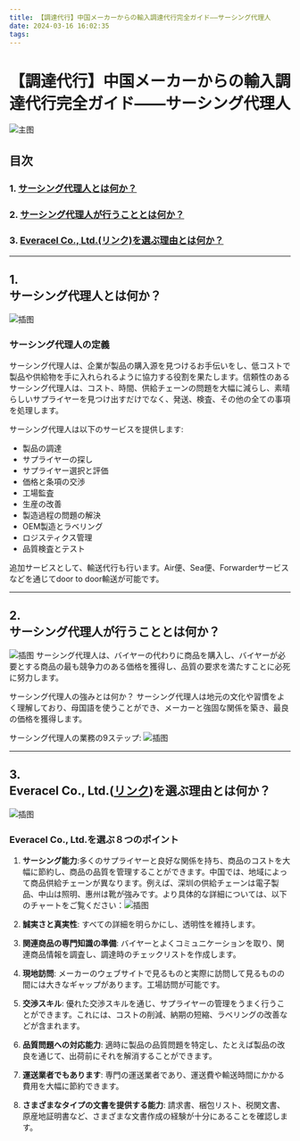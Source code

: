 ```yaml
---
title: 【調達代行】中国メーカーからの輸入調達代行完全ガイド——サーシング代理人
date: 2024-03-16 16:02:35
tags:
---
```


# 【調達代行】中国メーカーからの輸入調達代行完全ガイド——サーシング代理人

![主图](/images/1-1.png)

## 目次
### 1. [サーシング代理人とは何か？](#1)
### 2. [サーシング代理人が行うこととは何か？](#2)
### 3. [Everacel Co., Ltd.(リンク)を選ぶ理由とは何か？](#3)

---

## 1. <div id="1">サーシング代理人とは何か？</div>
![插图](/images/1-5.png)
### サーシング代理人の定義
サーシング代理人は、企業が製品の購入源を見つけるお手伝いをし、低コストで製品や供給物を手に入れられるように協力する役割を果たします。信頼性のあるサーシング代理人は、コスト、時間、供給チェーンの問題を大幅に減らし、素晴らしいサプライヤーを見つけ出すだけでなく、発送、検査、その他の全ての事項を処理します。

サーシング代理人は以下のサービスを提供します:

- 製品の調達
- サプライヤーの探し
- サプライヤー選択と評価
- 価格と条項の交渉
- 工場監査
- 生産の改善
- 製造過程の問題の解決
- OEM製造とラベリング
- ロジスティクス管理
- 品質検査とテスト

追加サービスとして、輸送代行も行います。Air便、Sea便、Forwarderサービスなどを通じてdoor to door輸送が可能です。

---

## 2. <div id="2">サーシング代理人が行うこととは何か？</div>
![插图](/images/1-6.png)
サーシング代理人は、バイヤーの代わりに商品を購入し、バイヤーが必要とする商品の最も競争力のある価格を獲得し、品質の要求を満たすことに必死に努力します。

サーシング代理人の強みとは何か？
サーシング代理人は地元の文化や習慣をよく理解しており、母国語を使うことができ、メーカーと強固な関係を築き、最良の価格を獲得します。

サーシング代理人の業務の9ステップ: 
![插图](/images/1-7.png)

---

## 3. <div id="3">Everacel Co., Ltd.([リンク](https://www.everacel.com))を選ぶ理由とは何か？</div>
![插图](/images/1-8.png)
### Everacel Co., Ltd.を選ぶ８つのポイント


1. **サーシング能力**:多くのサプライヤーと良好な関係を持ち、商品のコストを大幅に節約し、商品の品質を管理することができます。中国では、地域によって商品供給チェーンが異なります。例えば、深圳の供給チェーンは電子製品、中山は照明、惠州は靴が強みです。より具体的な詳細については、以下のチャートをご覧ください：![插图](/images/1-9.png)

2. **誠実さと真実性**: すべての詳細を明らかにし、透明性を維持します。

3. **関連商品の専門知識の準備**: バイヤーとよくコミュニケーションを取り、関連商品情報を調査し、調達時のチェックリストを作成します。

4. **現地訪問**: メーカーのウェブサイトで見るものと実際に訪問して見るものの間には大きなギャップがあります。工場訪問が可能です。

5. **交渉スキル**: 優れた交渉スキルを通じ、サプライヤーの管理をうまく行うことができます。これには、コストの削減、納期の短縮、ラベリングの改善などが含まれます。

6. **品質問題への対応能力**: 適時に製品の品質問題を特定し、たとえば製品の改良を通じて、出荷前にそれを解消することができます。

7. **運送業者でもあります**: 専門の運送業者であり、運送費や輸送時間にかかる費用を大幅に節約できます。

8. **さまざまなタイプの文書を提供する能力**: 請求書、梱包リスト、税関文書、原産地証明書など、さまざまな文書作成の経験が十分にあることを確認します。